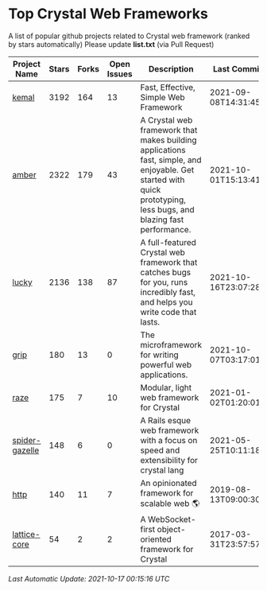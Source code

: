 # Top Crystal Web Frameworks

A list of popular github projects related to Crystal web framework (ranked by stars automatically)
Please update **list.txt** (via Pull Request)

| Project Name | Stars | Forks | Open Issues | Description | Last Commit |
| ------------ | ----- | ----- | ----------- | ----------- | ----------- |
| [kemal](https://github.com/kemalcr/kemal) |3192|164|13|Fast, Effective, Simple Web Framework|2021-09-08T14:31:45Z|
| [amber](https://github.com/amberframework/amber) |2322|179|43|A Crystal web framework that makes building applications fast, simple, and enjoyable. Get started with quick prototyping, less bugs, and blazing fast performance.|2021-10-01T15:13:41Z|
| [lucky](https://github.com/luckyframework/lucky) |2136|138|87|A full-featured Crystal web framework that catches bugs for you, runs incredibly fast, and helps you write code that lasts.|2021-10-16T23:07:28Z|
| [grip](https://github.com/grip-framework/grip) |180|13|0|The microframework for writing powerful web applications.|2021-10-07T03:17:01Z|
| [raze](https://github.com/samueleaton/raze) |175|7|10|Modular, light web framework for Crystal|2021-01-02T01:20:01Z|
| [spider-gazelle](https://github.com/spider-gazelle/spider-gazelle) |148|6|0|A Rails esque web framework with a focus on speed and extensibility for crystal lang|2021-05-25T10:11:18Z|
| [http](https://github.com/onyxframework/http) |140|11|7|An opinionated framework for scalable web 🌎|2019-08-13T09:00:30Z|
| [lattice-core](https://github.com/jasonl99/lattice-core) |54|2|2|A WebSocket-first object-oriented framework for Crystal|2017-03-31T23:57:57Z|

*Last Automatic Update: 2021-10-17 00:15:16 UTC*